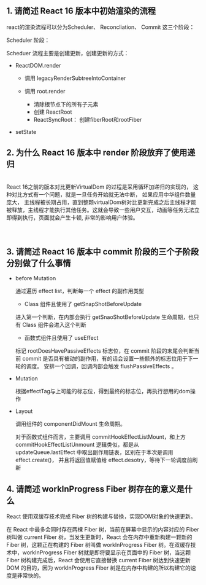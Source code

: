 ## 1. 请简述 React 16 版本中初始渲染的流程

  react的渲染流程可以分为Scheduler、 Reconcliation、 Commit 这三个阶段：

  Scheduler 阶段：

  Scheduer 流程主要是创建更新，创建更新的方式：

  * ReactDOM.render

    * 调用 legacyRenderSubtreeIntoContainer

    * 调用 root.render

      - 清除根节点下的所有子元素
      - 创建 ReactRoot
      - ReactSyncRoot： 创建fiberRoot和rootFiber

  * setState

## 2. 为什么 React 16 版本中 render 阶段放弃了使用递归

<br/>
  React 16之前的版本对比更新VirtualDom 的过程是采用循环加递归的实现的， 这种对比方式有一个问题，就是一旦任务开始就无法中断， 如果应用中华组件数量庞大， 主线程被长期占用，直到整颗virtualDom树对比更新完成之后主线程才能被释放，主线程才能执行其他任务。这就会导致一些用户交互，动画等任务无法立即得到执行，页面就会产生卡顿, 非常的影响用户体验。 

<br/>
<br/>
<br/>

## 3. 请简述 React 16 版本中 commit 阶段的三个子阶段分别做了什么事情

  * before Mutation

      通过遍历 effect list，判断每一个 effect 的副作用类型

      * Class 组件且使用了 getSnapShotBeforeUpdate

      进入第一个判断，在内部会执行 getSnaoShotBeforeUpdate 生命周期，也只有 Class 组件会进入这个判断

      * 函数式组件且使用了 useEffect

      标记 rootDoesHavePassiveEffects 标志位，在 commit 阶段的末尾会判断当前 commit 是否具有被动的副作用，有的话会设置一些额外的标志位用于下一轮的调度。
      安排一个回调，回调内部会触发 flushPassiveEffects 。
  
  * Mutation

    根据effectTag与上可能的标志位，得到最终的标志位，再执行想用的dom操作

  * Layout
    
    调用组件的 componentDidMount 生命周期。

    对于函数式组件而言，主要调用 commitHookEffectListMount，和上方 commitHookEffectListUnmount 逻辑类似，都是从 updateQueue.lastEffect 中取出副作用链表，区别在于本次是调用 effect.create()， 并且将返回值赋值给 effect.desotry，等待下一轮调度前刷新



## 4. 请简述 workInProgress Fiber 树存在的意义是什么



  React 使用双缓存技术完成 Fiber 树的构建与替换，实现DOM对象的快速更新。

  在 React 中最多会同时存在两棵 Fiber 树，当前在屏幕中显示的内容对应的 Fiber 树叫做 current Fiber 树，当发生更新时，React 会在内存中重新构建一颗新的 Fiber 树，这颗正在构建的 Fiber 树叫做 workInProgress Fiber 树。在双缓存技术中，workInProgress Fiber 树就是即将要显示在页面中的 Fiber 树，当这颗 Fiber 树构建完成后，React 会使用它直接替换 current Fiber 树达到快速更新 DOM 的目的，因为 workInProgress Fiber 树是在内存中构建的所以构建它的速度是非常快的。
